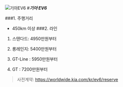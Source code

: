 ![기아EV6](https://search.pstatic.net/common/?src=http%3A%2F%2Fpost.phinf.naver.net%2FMjAyMTAzMTVfMTk3%2FMDAxNjE1NzY4NzUzNzg1.4uNq-qEgAg1vKAPCWDXi5wCvefYzEITiFGkZ5VdF51Eg.lsVp8-GE4NbndLGLo_quNcLK6Ky4A4PPQKsYcUNaOzsg.JPEG%2FIF7pQutV_zoVD9Sk8ykGMiPGpmFI.jpg&type=sc960_832)
#___기아 EV6___


###1. 주행거리
+ 450km 이상
###2. 라인
1. 스탠다드: 4950만원부터
   

2. 롱레인지: 5400만원부터
   

3. GT-Line : 5950만원부터


4. GT :  7200만원부터

>사전계약: https://worldwide.kia.com/kr/ev6/reserve